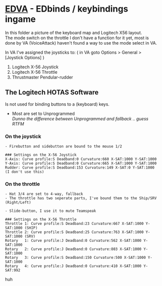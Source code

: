 # [EDVA](https://github.com/ArNeo-VR/EDVA#edva) - EDbinds / keybindings ingame

In this folder a picture of the keyboard map and Logitech X56 layout.  
The mode switch on the throttle I don't have a function for it yet, 
most is done by VA (VoiceAttack) haven't found a way to use the mode select in VA.  

In VA I've assigned the joysticks to: ( in VA goto Options > General > [Joystick Options] )  
1. Logitech X-56 Joystick  
2. Logitech X-56 Throttle  
3. Thrustmaster Pendular-rudder  


## The Logitech HOTAS Software
Is not used for binding buttons to a (keyboard) keys.  
- Most are set to Unprogrammed  
*Dunno the difference between Unprogrammed and fallback .. guess RTFM*

### On the joystick
~~~
- Firebutton and sidebutton are bound to the mouse 1/2   
~~~
~~~
### Settings on the X-56 Joystick  
X-Axis: Curve profile:S Deadband:0 Curvature:660 X-SAT:1000 Y-SAT:1000  
Y-Axis: Curve profile:S Deadband:0 Curvature:665 X-SAT:1000 Y-SAT:1000  
Rudder: Curve profile:S Deadband:153 Curvature:149 X-SAT:0 Y-SAT:1000 (I don't use this)  
~~~

### On the throttle  
~~~
- Hat 3/4 are set to 4-way, fallback  
- The throttle has two seperate parts, I've bound them to the Ship/SRV (Right/Left)  

- Slide-button, I use it to mute Teamspeak  
~~~
~~~
### Settings on the X-56 Throttle
Throttle 1: Curve profile:S Deadband:23 Curvature:667 X-SAT:1000 Y-SAT:1000 (SHIP)  
Throttle 2: Curve profile:S Deadband:25 Curvature:763 X-SAT:1000 Y-SAT:1000 (SRV)  
Rotary   1: Curve profile:J Deadband:0 Curvature:562 X-SAT:1000 Y-SAT:1000  
Rotary   2: Curve profile:J Deadband:0 Curvature:803 X-SAT:1000 Y-SAT:1000  
Rotary   3: Curve profile:S Deadband:150 Curvature:500 X-SAT:1000 Y-SAT:1000  
Rotary   4: Curve profile:J Deadband:0 Curvature:410 X-SAT:1000 Y-SAT:992  
~~~
huh